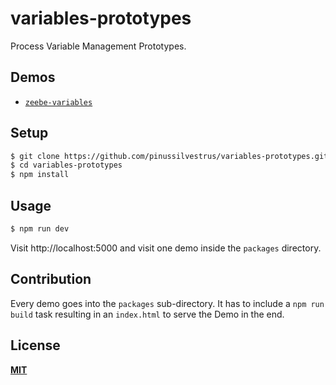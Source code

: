 # variables-prototypes

Process Variable Management Prototypes.

## Demos

* [`zeebe-variables`](./packages/zeebe-variables)

## Setup

```bash
$ git clone https://github.com/pinussilvestrus/variables-prototypes.git
$ cd variables-prototypes
$ npm install
```

## Usage

```bash
$ npm run dev
```

Visit http://localhost:5000 and visit one demo inside the `packages` directory.

## Contribution

Every demo goes into the `packages` sub-directory. It has to include a `npm run build` task resulting in an `index.html` to serve the Demo in the end. 

## License

[**MIT**](./LICENSE)
